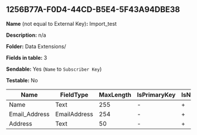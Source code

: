 ## 1256B77A-F0D4-44CD-B5E4-5F43A94DBE38

**Name** (not equal to External Key)**:** Import_test

**Description:** n/a

**Folder:** Data Extensions/

**Fields in table:** 3

**Sendable:** Yes (`Name` to `Subscriber Key`)

**Testable:** No

| Name | FieldType | MaxLength | IsPrimaryKey | IsNullable | DefaultValue |
| --- | --- | --- | --- | --- | --- |
| Name | Text | 255 | - | + |  |
| Email_Address | EmailAddress | 254 | - | + |  |
| Address | Text | 50 | - | + |  |
